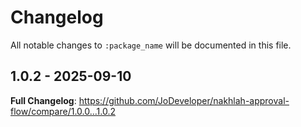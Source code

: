 # Changelog

All notable changes to `:package_name` will be documented in this file.

## 1.0.2 - 2025-09-10

**Full Changelog**: https://github.com/JoDeveloper/nakhlah-approval-flow/compare/1.0.0...1.0.2
